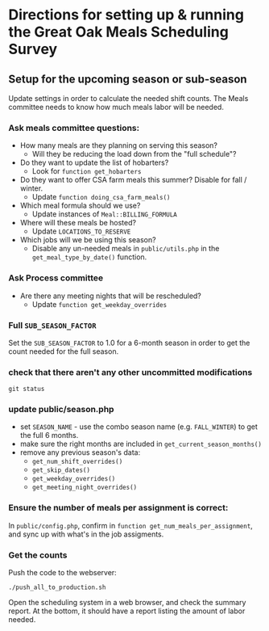 # Directions for setting up & running the Great Oak Meals Scheduling Survey

## Setup for the upcoming season or sub-season

Update settings in order to calculate the needed shift counts. The Meals
committee needs to know how much meals labor will be needed.

### Ask meals committee questions:
* How many meals are they planning on serving this season?
  - Will they be reducing the load down from the "full schedule"?
* Do they want to update the list of hobarters?
  - Look for `function get_hobarters`
* Do they want to offer CSA farm meals this summer? Disable for fall / winter.
  - Update `function doing_csa_farm_meals()`
* Which meal formula should we use?
  - Update instances of `Meal::BILLING_FORMULA`
* Where will these meals be hosted?
  - Update `LOCATIONS_TO_RESERVE`
* Which jobs will we be using this season?
  - Disable any un-needed meals in `public/utils.php` in the
  `get_meal_type_by_date()` function.

### Ask Process committee
* Are there any meeting nights that will be rescheduled?
   - Update `function get_weekday_overrides`

### Full `SUB_SEASON_FACTOR`

Set the `SUB_SEASON_FACTOR` to 1.0 for a 6-month season in order to get
the count needed for the full season.

### check that there aren't any other uncommitted modifications
`git status`

### update public/season.php
* set `SEASON_NAME` - use the combo season name (e.g. `FALL_WINTER`) to get the
  full 6 months.
* make sure the right months are included in `get_current_season_months()`
* remove any previous season's data:
  - `get_num_shift_overrides()`
  - `get_skip_dates()`
  - `get_weekday_overrides()`
  - `get_meeting_night_overrides()`

### Ensure the number of meals per assignment is correct:

In `public/config.php`, confirm in `function get_num_meals_per_assignment`, and
sync up with what's in the job assigments.

### Get the counts

Push the code to the webserver:

`./push_all_to_production.sh`

Open the scheduling system in a web browser, and check the summary report. At
the bottom, it should have a report listing the amount of labor needed.

